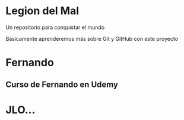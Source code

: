 # Legion del Mal
Un repositorio para conquistar el mundo

Básicamente aprenderemos más sobre Git y GitHub con este proyecto


# Fernando


## Curso de Fernando en Udemy

# JLO...
